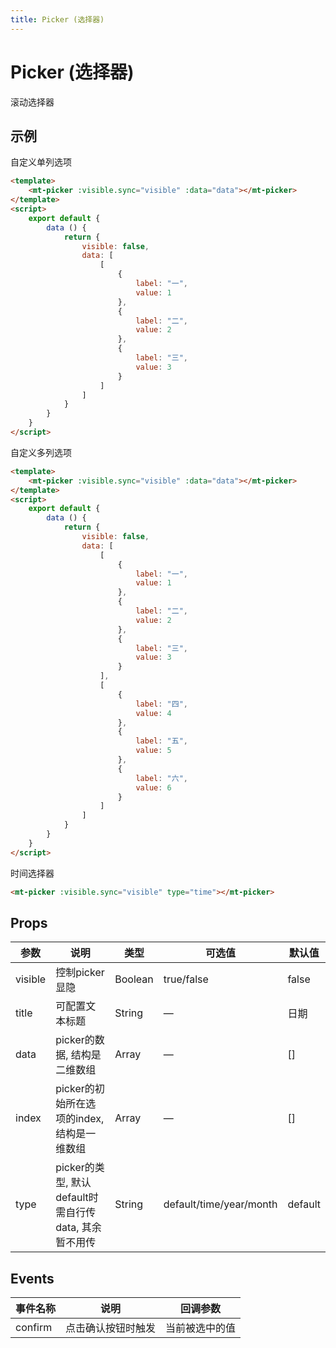 ```yaml
---
title: Picker (选择器)
---
```

# Picker (选择器)
滚动选择器

## 示例
自定义单列选项
```html
<template>
    <mt-picker :visible.sync="visible" :data="data"></mt-picker>
</template>
<script>
    export default {
        data () {
            return {
                visible: false,
                data: [
                    [
                        {
                            label: "一",
                            value: 1
                        },
                        {
                            label: "二",
                            value: 2
                        },
                        {
                            label: "三",
                            value: 3
                        }
                    ]
                ]
            }
        }
    }
</script>
```
自定义多列选项
```html
<template>
    <mt-picker :visible.sync="visible" :data="data"></mt-picker>
</template>
<script>
    export default {
        data () {
            return {
                visible: false,
                data: [
                    [
                        {
                            label: "一",
                            value: 1
                        },
                        {
                            label: "二",
                            value: 2
                        },
                        {
                            label: "三",
                            value: 3
                        }
                    ],
                    [
                        {
                            label: "四",
                            value: 4
                        },
                        {
                            label: "五",
                            value: 5
                        },
                        {
                            label: "六",
                            value: 6
                        }
                    ]
                ]
            }
        }
    }
</script>
```
时间选择器
```html
<mt-picker :visible.sync="visible" type="time"></mt-picker>
```

## Props

| 参数 | 说明 | 类型 | 可选值 | 默认值
|-|-|-|-|-
| visible | 控制picker显隐 | Boolean | true/false | false |
| title | 可配置文本标题 | String | — | 日期 |
| data | picker的数据, 结构是二维数组 | Array | — | [] |
| index | picker的初始所在选项的index, 结构是一维数组 | Array | — | [] |
| type | picker的类型, 默认default时需自行传data, 其余暂不用传 | String | default/time/year/month | default |


## Events
| 事件名称 | 说明 | 回调参数
|-|-|-|
| confirm | 点击确认按钮时触发 | 当前被选中的值 |